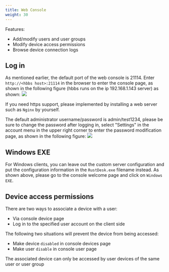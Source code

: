 ```yaml
---
title: Web Console
weight: 30
---
```


Features:

- Add/modify users and user groups
- Modify device access permissions
- Browse device connection logs

## Log in
As mentioned earlier, the default port of the web console is 21114. Enter `http://<hbbs host>:21114` in the browser to enter the console page, as shown in the following figure (hbbs runs on the ip 192.168.1.143 server) as shown:
![](/docs/en/self-host/console/images/console-login.png)

If you need https support, please implemented by installing a web server such as `Nginx` by yourself.

The default administrator username/password is admin/test1234, please be sure to change the password after logging in, select "Settings" in the account menu in the upper right corner to enter the password modification page, as shown in the following figure:
![](/docs/en/self-host/console/images/console-home.png)

## Windows EXE
For Windows clients, you can leave out the custom server configuration and put the configuration information in the `RustDesk.exe` filename instead. As shown above, please go to the console welcome page and click on `Windows EXE`.

## Device access permissions
There are two ways to associate a device with a user:
- Via console device page
- Log in to the specified user account on the client side

The following two situations will prevent the device from being accessed:
- Make device `disabled` in console devices page
- Make user `disable` in console user page

The associated device can only be accessed by user devices of the same user or user group